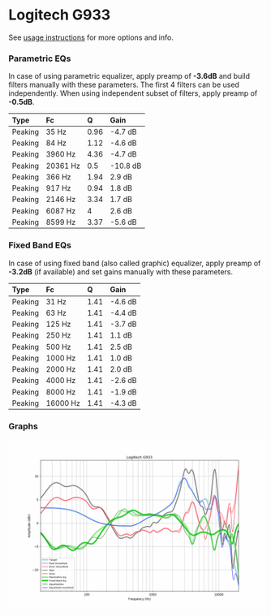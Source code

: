 # Logitech G933
See [usage instructions](https://github.com/jaakkopasanen/AutoEq#usage) for more options and info.

### Parametric EQs
In case of using parametric equalizer, apply preamp of **-3.6dB** and build filters manually
with these parameters. The first 4 filters can be used independently.
When using independent subset of filters, apply preamp of **-0.5dB**.

| Type    | Fc       |    Q | Gain     |
|:--------|:---------|:-----|:---------|
| Peaking | 35 Hz    | 0.96 | -4.7 dB  |
| Peaking | 84 Hz    | 1.12 | -4.6 dB  |
| Peaking | 3960 Hz  | 4.36 | -4.7 dB  |
| Peaking | 20361 Hz | 0.5  | -10.8 dB |
| Peaking | 366 Hz   | 1.94 | 2.9 dB   |
| Peaking | 917 Hz   | 0.94 | 1.8 dB   |
| Peaking | 2146 Hz  | 3.34 | 1.7 dB   |
| Peaking | 6087 Hz  | 4    | 2.6 dB   |
| Peaking | 8599 Hz  | 3.37 | -5.6 dB  |

### Fixed Band EQs
In case of using fixed band (also called graphic) equalizer, apply preamp of **-3.2dB**
(if available) and set gains manually with these parameters.

| Type    | Fc       |    Q | Gain    |
|:--------|:---------|:-----|:--------|
| Peaking | 31 Hz    | 1.41 | -4.6 dB |
| Peaking | 63 Hz    | 1.41 | -4.4 dB |
| Peaking | 125 Hz   | 1.41 | -3.7 dB |
| Peaking | 250 Hz   | 1.41 | 1.1 dB  |
| Peaking | 500 Hz   | 1.41 | 2.5 dB  |
| Peaking | 1000 Hz  | 1.41 | 1.0 dB  |
| Peaking | 2000 Hz  | 1.41 | 2.0 dB  |
| Peaking | 4000 Hz  | 1.41 | -2.6 dB |
| Peaking | 8000 Hz  | 1.41 | -1.9 dB |
| Peaking | 16000 Hz | 1.41 | -4.3 dB |

### Graphs
![](./Logitech%20G933.png)